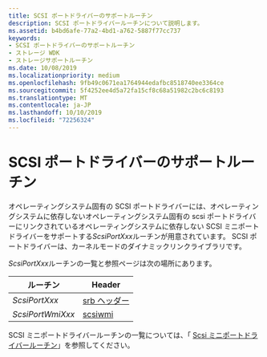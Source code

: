 ```yaml
---
title: SCSI ポートドライバーのサポートルーチン
description: SCSI ポートドライバールーチンについて説明します。
ms.assetid: b4bd6afe-77a2-4bd1-a762-5887f77cc737
keywords:
- SCSI ポートドライバーのサポートルーチン
- ストレージ WDK
- ストレージサポートルーチン
ms.date: 10/08/2019
ms.localizationpriority: medium
ms.openlocfilehash: 9fb49c0671ea1764944edafbc8518740ee3364ce
ms.sourcegitcommit: 5f4252ee4d5a72fa15cf8c68a51982c2bc6c8193
ms.translationtype: MT
ms.contentlocale: ja-JP
ms.lasthandoff: 10/10/2019
ms.locfileid: "72256324"
---
```

# <a name="scsi-port-driver-support-routines"></a>SCSI ポートドライバーのサポートルーチン

オペレーティングシステム固有の SCSI ポートドライバーには、オペレーティングシステムに依存しないオペレーティングシステム固有の scsi ポートドライバーにリンクされているオペレーティングシステムに依存しない SCSI ミニポートドライバーをサポートする*ScsiPortXxx*ルーチンが用意されています。 SCSI ポートドライバーは、カーネルモードのダイナミックリンクライブラリです。

*ScsiPortXxx*ルーチンの一覧と参照ページは次の場所にあります。

| ルーチン | Header |
| ------- | ------- |
| *ScsiPortXxx* | [srb ヘッダー](https://docs.microsoft.com/windows-hardware/drivers/ddi/content/srb/) |
| *ScsiPortWmiXxx* | [scsiwmi](https://docs.microsoft.com/windows-hardware/drivers/ddi/content/scsiwmi/) |

SCSI ミニポートドライバールーチンの一覧については、「 [Scsi ミニポートドライバールーチン](scsi-miniport-driver-routines.md)」を参照してください。
